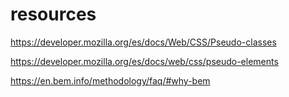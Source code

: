# resources

https://developer.mozilla.org/es/docs/Web/CSS/Pseudo-classes

https://developer.mozilla.org/es/docs/web/css/pseudo-elements

https://en.bem.info/methodology/faq/#why-bem